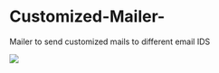 # Customized-Mailer-
Mailer to send customized mails to different email IDS


<img src="https://i.imgur.com/xJeLNoC.png"></img>
